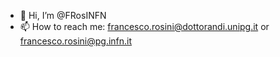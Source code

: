 - 👋 Hi, I’m @FRosINFN
- 📫 How to reach me: francesco.rosini@dottorandi.unipg.it or francesco.rosini@pg.infn.it

<!---
FRosINFN/FRosINFN is a ✨ special ✨ repository because its `README.md` (this file) appears on your GitHub profile.
You can click the Preview link to take a look at your changes.
--->
